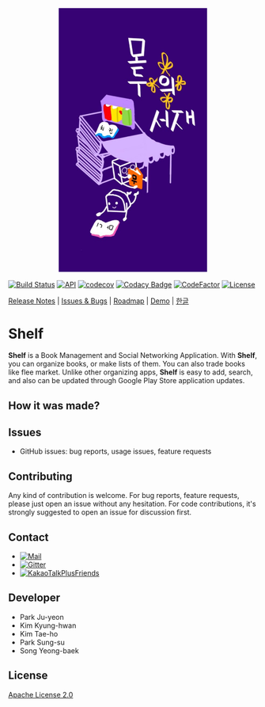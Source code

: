 <div align="center">
<img src="docs/project_logo.jpg" width="300" alt="shelf" />
</div>


[![Build Status](https://travis-ci.com/matthewsongdev/Shelf.svg?token=NaLLKsT8zKVhv8seuCfL&branch=master)](https://travis-ci.com/matthewsongdev/Shelf)
[![API](https://img.shields.io/badge/API-21%2B-brightgreen.svg?style=flat)](https://android-arsenal.com/api?level=21)
[![codecov](https://codecov.io/gh/matthewsongdev/Shelf/branch/master/graph/badge.svg?token=ivxZNTFIVr)](https://codecov.io/gh/matthewsongdev/Shelf)
[![Codacy Badge](https://api.codacy.com/project/badge/Grade/2aa7397c6e584478946b0f51814050ed)](https://www.codacy.com?utm_source=github.com&amp;utm_medium=referral&amp;utm_content=matthewsongdev/Shelf&amp;utm_campaign=Badge_Grade)
[![CodeFactor](https://www.codefactor.io/repository/github/matthewsongdev/shelf/badge)](https://www.codefactor.io/repository/github/matthewsongdev/shelf)
[![License](https://img.shields.io/badge/License-Apache%202.0-brightgreen.svg)](LICENSE)



[Release Notes](RELEASE.md) |
[Issues & Bugs](https://github.com/matthewsongdev/Shelf/issues) |
[Roadmap]() |
[Demo]() |
[한글](README.md)

# Shelf #

**Shelf** is a Book Management and Social Networking Application. With **Shelf**, you can organize books, or make lists of them. You can also trade books like flee market. Unlike other organizing apps, **Shelf** is easy to add, search, and also can be updated through Google Play Store application updates.

## How it was made?

## Issues
* GitHub issues: bug reports, usage issues, feature requests

## Contributing
Any kind of contribution is welcome. For bug reports, feature requests,
please just open an issue without any hesitation. For code contributions, it's
strongly suggested to open an issue for discussion first.

## Contact
* [![Mail](https://img.shields.io/badge/contact-mail-brightgreen.svg)](mailto:matthewsongdev@gmail.com)
* [![Gitter](https://img.shields.io/gitter/room/nwjs/nw.js.svg)](https://gitter.im/MyShelf/Lobby)
* [![KakaoTalkPlusFriends](https://img.shields.io/badge/KakaoTalk-PlusFriends-orange.svg)]()

## Developer
* Park Ju-yeon
* Kim Kyung-hwan
* Kim Tae-ho
* Park Sung-su
* Song Yeong-baek

## License
[Apache License 2.0](LICENSE)
